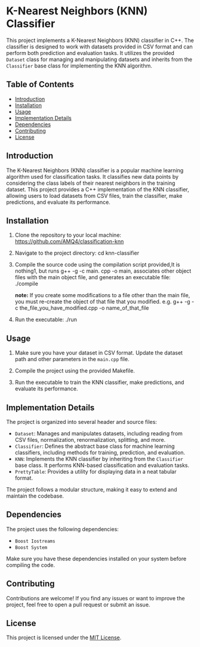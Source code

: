 # K-Nearest Neighbors (KNN) Classifier

This project implements a K-Nearest Neighbors (KNN) classifier in C++. The classifier is designed to work with datasets provided in CSV format and can perform both prediction and evaluation tasks. It utilizes the provided `Dataset` class for managing and manipulating datasets and inherits from the `Classifier` base class for implementing the KNN algorithm.

## Table of Contents

- [Introduction](#introduction)
- [Installation](#installation)
- [Usage](#usage)
- [Implementation Details](#implementation-details)
- [Dependencies](#dependencies)
- [Contributing](#contributing)
- [License](#license)

## Introduction

The K-Nearest Neighbors (KNN) classifier is a popular machine learning algorithm used for classification tasks. It classifies new data points by considering the class labels of their nearest neighbors in the training dataset. This project provides a C++ implementation of the KNN classifier, allowing users to load datasets from CSV files, train the classifier, make predictions, and evaluate its performance.

## Installation

1. Clone the repository to your local machine:
    https://github.com/AMQ4/classification-knn

2. Navigate to the project directory:
    cd knn-classifier

3. Compile the source code using the compilation script provided,It is 
   nothing1, but runs g++ -g -c main. cpp -o main, associates other 
   object files with the main object file, and generates an executable file:
    ./compile 
 
   **note:** 
   If you create some modifications to a file other than the main file, 
   you must re-create the object of that file that you modified.
   e.g.
   g++ -g -c the_file_you_have_modified.cpp -o name_of_that_file

4. Run the executable:
    ./run


## Usage

1. Make sure you have your dataset in CSV format. Update the dataset path and other parameters in the `main.cpp` file.

2. Compile the project using the provided Makefile.

3. Run the executable to train the KNN classifier, make predictions, and evaluate its performance.

## Implementation Details

The project is organized into several header and source files:

- `Dataset`: Manages and manipulates datasets, including reading from CSV files, normalization, renormalization, splitting, and more.
- `Classifier`: Defines the abstract base class for machine learning classifiers, including methods for training, prediction, and evaluation.
- `KNN`: Implements the KNN classifier by inheriting from the `Classifier` base class. It performs KNN-based classification and evaluation tasks.
- `PrettyTable`: Provides a utility for displaying data in a neat tabular format.

The project follows a modular structure, making it easy to extend and maintain the codebase.

## Dependencies

The project uses the following dependencies:

- `Boost Iostreams`
- `Boost System`

Make sure you have these dependencies installed on your system before compiling the code.

## Contributing

Contributions are welcome! If you find any issues or want to improve the project, feel free to open a pull request or submit an issue.

## License

This project is licensed under the [MIT License](LICENSE).





